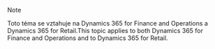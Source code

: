 > [!NOTE]
> <span data-ttu-id="7252d-101">Toto téma se vztahuje na Dynamics 365 for Finance and Operations a Dynamics 365 for Retail.</span><span class="sxs-lookup"><span data-stu-id="7252d-101">This topic applies to both Dynamics 365 for Finance and Operations and to Dynamics 365 for Retail.</span></span> 